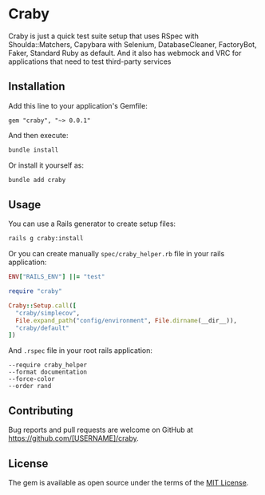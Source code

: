 # Craby

Craby is just a quick test suite setup that uses RSpec with Shoulda::Matchers, Capybara with Selenium, DatabaseCleaner, FactoryBot, Faker, Standard Ruby as default. And it also has webmock and VRC for applications that need to test third-party services

## Installation

Add this line to your application's Gemfile:

```ru
gem "craby", "~> 0.0.1"
```

And then execute:

```bash
bundle install
```

Or install it yourself as:

```bash
bundle add craby
```

## Usage

You can use a Rails generator to create setup files:

```sh
rails g craby:install
```

Or you can create manually `spec/craby_helper.rb` file in your rails application:

```rb
ENV["RAILS_ENV"] ||= "test"

require "craby"

Craby::Setup.call([
  "craby/simplecov",
  File.expand_path("config/environment", File.dirname(__dir__)),
  "craby/default"
])
```

And `.rspec` file in your root rails application:

```
--require craby_helper
--format documentation
--force-color
--order rand
```

## Contributing

Bug reports and pull requests are welcome on GitHub at https://github.com/[USERNAME]/craby.

## License

The gem is available as open source under the terms of the [MIT License](https://opensource.org/licenses/MIT).
